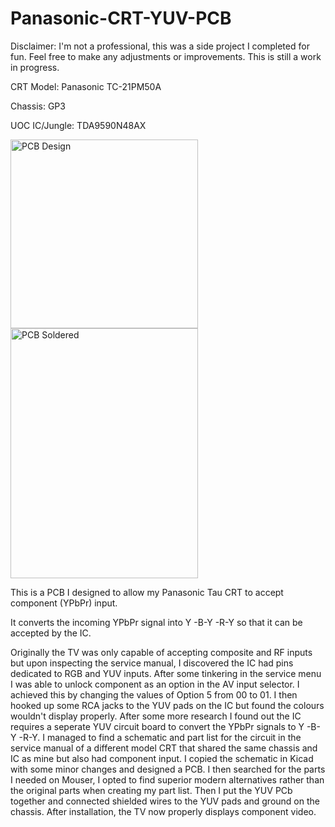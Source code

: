 # Panasonic-CRT-YUV-PCB
Disclaimer: I'm not a professional, this was a side project I completed for fun. Feel free to make any adjustments or improvements. This is still a work in progress.

CRT Model: Panasonic TC-21PM50A

Chassis: GP3

UOC IC/Jungle: TDA9590N48AX

<img width="300" height="301.6" alt="PCB Design" src="https://github.com/user-attachments/assets/517801aa-3717-4e3a-b4af-448c3adf36c7" />
<img width="300" height="400" alt="PCB Soldered" src="https://github.com/user-attachments/assets/bff6f42a-19ff-4bba-8b8a-e865d421df01" />

This is a PCB I designed to allow my Panasonic Tau CRT to accept component (YPbPr) input.

It converts the incoming YPbPr signal into Y -B-Y -R-Y so that it can be accepted by the IC.

Originally the TV was only capable of accepting composite and RF inputs but upon inspecting the service manual, I discovered the IC had pins dedicated to RGB and YUV inputs.
After some tinkering in the service menu I was able to unlock component as an option in the AV input selector. I achieved this by changing the values of Option 5 from 00 to 01.
I then hooked up some RCA jacks to the YUV pads on the IC but found the colours wouldn't display properly. After some more research I found out the IC requires a seperate YUV circuit board to convert the YPbPr signals to Y -B-Y -R-Y.
I managed to find a schematic and part list for the circuit in the service manual of a different model CRT that shared the same chassis and IC as mine but also had component input.
I copied the schematic in Kicad with some minor changes and designed a PCB. I then searched for the parts I needed on Mouser, I opted to find superior modern alternatives rather than the original parts when creating my part list.
Then I put the YUV PCb together and connected shielded wires to the YUV pads and ground on the chassis.
After installation, the TV now properly displays component video.
